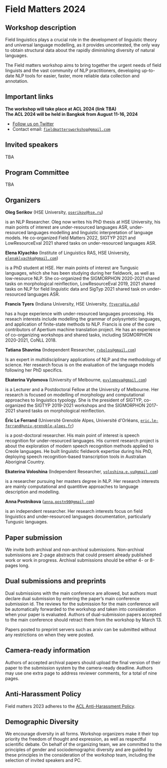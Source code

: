 <script>document.title = "Field Matters";</script>

<head>
<meta property="og:title" content="Field Matters">
<meta property="og:description" content="The Third Workshop on NLP Applications to Field Linguistics">
<meta property="og:image" content="https://github.com/field-matters/field-matters.github.io/blob/main/logo.jpg?raw=true">
</head>

# Field Matters 2024
## Workshop description

Field linguistics plays a crucial role in the development of linguistic theory and universal language modelling, as it provides uncontested, the only way to obtain structural data about the rapidly diminishing diversity of natural languages.

The Field matters workshop aims to bring together the urgent needs of field linguists and the vast community of NLP practitioners, developing up-to-date NLP tools for easier, faster, more reliable data collection and annotation.

## Important links

**The workshop will take place at ACL 2024 (link TBA)**  
**The ACL 2024 will be held in Bangkok from August 11-16, 2024**

+ [Follow us on Twitter](https://twitter.com/field_matters)
+ Contact email: [`fieldmattersworkshop@gmail.com`](mailto:fieldmattersworkshop@gmail.com)

## <a name="speakers"/>Invited speakers
TBA

## Program Committee
TBA

## Organizers

**Oleg Serikov**
(HSE University, 
[`oserikov@hse.ru`](mailto:oserikov@hse.ru))

is an NLP Researcher. 
Oleg now writes his PhD thesis at HSE University, his main points of interest are under-resourced languages ASR, under-resourced languages modelling and linguistic interpretation of language models.
He co-organized Field Matters 2022, SIGTYP 2021 and LowResourceEval 2021 shared tasks on under-resourced languages ASR.

**Elena Klyachko**
(Institute of Linguistics RAS, HSE University,
[`elenaklyachko@gmail.com`](mailto:elenaklyachko@gmail.com))

is a PhD student at HSE. Her main points of interest are Tungusic languages, which she has been studying during her fieldwork, as well as low-resource NLP.
She co-organized the SIGMORPHON 2020-2021 shared tasks on morphological reinflection, 
LowResourceEval 2019, 2021 shared tasks on NLP for field linguistic data and
SigTyp 2021 shared task on under-resourced languages ASR.

**Francis Tyers**
(Indiana University, HSE University,
[`ftyers@iu.edu`](mailto:ftyers@iu.edu))

has a huge experience with under-resourced languages processing. His reseach interests include modelling the grammar of polysyntetic languages, and application of finite-state methods to NLP. Francis is one of the core contributors of Apertium machine translation project. He has an experience of co-organizing workshops and shared tasks, including SIGMORPHON 2020-2021, CoNLL 2018.

**Tatiana Shavrina**
(Independent Researcher, 
[`rybolos@gmail.com`](mailto:rybolos@gmail.com))

Is an expert in multidisciplinary applications of NLP and the methodology of science. Her research focus is on the evaluation of the language models following her PhD specifics.

**Ekaterina Vylomova**
(University of Melbourne,
[`evylomova@gmail.com`](mailto:evylomova@gmail.com)) 

is a Lecturer and a Postdoctoral Fellow at the University of Melbourne. Her research is focused on modelling of  morphology and computational approaches to linguistics typology. She is the president of SIGTYP, co-organized the SIGTYP 2019-2021 workshops and the SIGMORPHON 2017-2021 shared tasks on morphological reinflection. 

**Éric Le Ferrand**
(Université Grenoble Alpes, Université d'Orléans,
[`eric.le-ferrand@univ-grenoble-alpes.fr`](mailto:eric.le-ferrand@univ-grenoble-alpes.fr)) 

is a post-doctoral researcher. His main point of interest is speech recognition for under-resourced languages. His current research project is about the exploration of modern speech recognition methods applied to Creole languages. He built linguistic fieldwork expertise during his PhD, deploying speech recognition-based transcription tools in Australian Aboriginal Country.

**Ekaterina Voloshina** 
(Independent Researcher, 
[`voloshina.e.yu@gmail.com`](mailto:voloshina.e.yu@gmail.com))

is a researcher pursuing her masters degree in NLP. Her research interests are mainly computational and quantitive approaches to language description and 
modelling.

**Anna Postnikova** 
([`anna.postn90@gmail.com`](mailto:anna.postn90@gmail.com))

is an independent researcher. Her research interests focus on field linguistics and under-resourced languages documentation, particularly Tungusic languages.

## Paper submission 
We invite both archival and non-archival submissions. 
Non-archival submissions are 2-page abstracts that could present already published work or work in progress. 
Archival submissions should be either 4- or 8-pages long.

## Dual submissions and preprints
Dual submissions with the main conference are allowed, but authors must declare dual submission by entering the paper’s main conference submission id. 
The reviews for the submission for the main conference will be automatically forwarded to the workshop and taken into consideration when your paper is evaluated. Authors of dual-submission papers accepted to the main conference should retract them from the workshop by March 13.

Papers posted to preprint servers such as arxiv can be submitted without any restrictions on when they were posted.

## Camera-ready information
Authors of accepted archival papers should upload the final version of their paper to the submission system by the camera-ready deadline. Authors may use one extra page to address reviewer comments, for a total of nine pages.

## Anti-Harassment Policy
Field matters 2023 adheres to the [ACL Anti-Harassment Policy](https://www.aclweb.org/adminwiki/index.php?title=Anti-Harassment_Policy).

## Demographic Diversity
We encourage diversity in all forms. 
Workshop organizers make it their top priority the freedom of thought and expression, as well as respectful scientific debate. 
On behalf of the organizing team, we are committed to the principles of gender and sociodemographic diversity and are guided by these principles in the consideration of the workshop team, including the selection of invited speakers and PC.
